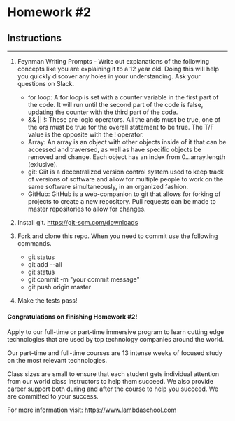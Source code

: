 # Homework #2

## Instructions
---
1. Feynman Writing Prompts - Write out explanations of the following concepts like you are explaining it to a 12 year old.  Doing this will help you quickly discover any holes in your understanding.  Ask your questions on Slack.

	* for loop:
		A for loop is set with a counter variable in the first part of the code. It will run until the second part of the code is false, updating the counter with the third part of the code.
	* && || !:
		These are logic operators. All the ands must be true, one of the ors must be true for the overall statement to be true. The T/F value is the opposite with the ! operator.
	* Array:
	An array is an object with other objects inside of it that can be accessed and traversed, as well as have specific objects be removed and change. Each object has an index from 0...array.length (exlusive).
	* git:
		Giit is a decentralized version control system used to keep track of versions of software and allow for multiple people to work on the same software simultaneously, in an organized fashion.
	* GitHub:
		GitHub is a web-companion to git that allows for forking of projects to create a new repository. Pull requests can be made to master repositories to allow for changes.


2. Install git.  https://git-scm.com/downloads


3. Fork and clone this repo.  When you need to commit use the following commands.

	* git status
	* git add --all
	* git status
	* git commit -m "your commit message"
	* git push origin master


4. Make the tests pass!




#### Congratulations on finishing Homework #2!
Apply to our full-time or part-time immersive program to learn cutting edge technologies that are used by top technology companies around the world.

Our part-time and full-time courses are 13 intense weeks of focused study on the most relevant technologies.  

Class sizes are small to ensure that each student gets individual attention from our world class instructors to help them succeed.  We also provide career support both during and after the course to help you succeed.  We are committed to your success.

For more information visit: https://www.lambdaschool.com

